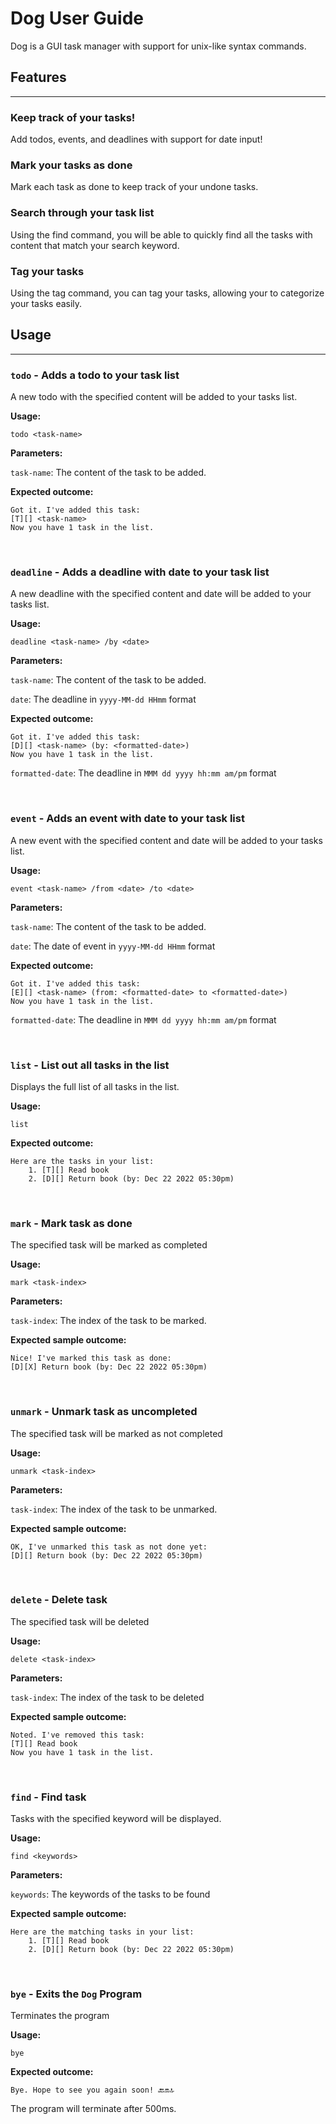 # Dog User Guide

Dog is a GUI task manager with support for unix-like syntax commands.

## Features

---

### Keep track of your tasks!

Add todos, events, and deadlines with support for date input!

### Mark your tasks as done

Mark each task as done to keep track of your undone tasks.

### Search through your task list

Using the find command, you will be able to quickly find all the tasks with content
that match your search keyword.

### Tag your tasks

Using the tag command, you can tag your tasks, allowing your to categorize your tasks easily.

## Usage

---

### `todo` - Adds a todo to your task list

A new todo with the specified content will be added to your tasks list.

**Usage:**

`todo <task-name>`

**Parameters:**

`task-name`: The content of the task to be added.

**Expected outcome:**

```
Got it. I've added this task:
[T][] <task-name>
Now you have 1 task in the list.
```

<br />

### `deadline` - Adds a deadline with date to your task list

A new deadline with the specified content and date will be added to your tasks list.

**Usage:**

`deadline <task-name> /by <date>`

**Parameters:**

`task-name`: The content of the task to be added.

`date`: The deadline in `yyyy-MM-dd HHmm` format

**Expected outcome:**

```
Got it. I've added this task:
[D][] <task-name> (by: <formatted-date>)
Now you have 1 task in the list.
```
`formatted-date`: The deadline in `MMM dd yyyy hh:mm am/pm` format

<br />

### `event` - Adds an event with date to your task list

A new event with the specified content and date will be added to your tasks list.

**Usage:**

`event <task-name> /from <date> /to <date>`

**Parameters:**

`task-name`: The content of the task to be added.

`date`: The date of event in `yyyy-MM-dd HHmm` format

**Expected outcome:**

```
Got it. I've added this task:
[E][] <task-name> (from: <formatted-date> to <formatted-date>)
Now you have 1 task in the list.
```
`formatted-date`: The deadline in `MMM dd yyyy hh:mm am/pm` format

<br />

### `list` - List out all tasks in the list

Displays the full list of all tasks in the list.

**Usage:**

`list`

**Expected outcome:**

```
Here are the tasks in your list:
    1. [T][] Read book
    2. [D][] Return book (by: Dec 22 2022 05:30pm)
```

<br />

### `mark` - Mark task as done

The specified task will be marked as completed

**Usage:**

`mark <task-index>`

**Parameters:**

`task-index`: The index of the task to be marked.

**Expected sample outcome:**

```
Nice! I've marked this task as done:
[D][X] Return book (by: Dec 22 2022 05:30pm)
```

<br />

### `unmark` - Unmark task as uncompleted

The specified task will be marked as not completed

**Usage:**

`unmark <task-index>`

**Parameters:**

`task-index`: The index of the task to be unmarked.

**Expected sample outcome:**

```
OK, I've unmarked this task as not done yet:
[D][] Return book (by: Dec 22 2022 05:30pm)
```

<br />

### `delete` - Delete task

The specified task will be deleted

**Usage:**

`delete <task-index>`

**Parameters:**

`task-index`: The index of the task to be deleted

**Expected sample outcome:**

```
Noted. I've removed this task:
[T][] Read book
Now you have 1 task in the list.
```

<br />

### `find` - Find task

Tasks with the specified keyword will be displayed.

**Usage:**

`find <keywords>`

**Parameters:**

`keywords`: The keywords of the tasks to be found

**Expected sample outcome:**

```
Here are the matching tasks in your list:
    1. [T][] Read book
    2. [D][] Return book (by: Dec 22 2022 05:30pm)
```

<br />

### `bye` - Exits the `Dog` Program

Terminates the program

**Usage:**

`bye`

**Expected outcome:**

```
Bye. Hope to see you again soon! 🔙🔛🔝
```
The program will terminate after 500ms.